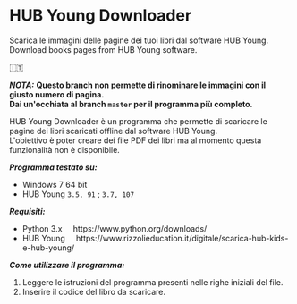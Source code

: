 # HUB Young Downloader
Scarica le immagini delle pagine dei tuoi libri dal software HUB Young.<br>
Download books pages from HUB Young software.

:it:

**_NOTA:_** **Questo branch non permette di rinominare le immagini con il giusto numero di pagina.<br>
Dai un'occhiata al branch <code>master</code> per il programma più completo.**

HUB Young Downloader è un programma che permette di scaricare le pagine dei libri scaricati offline dal software HUB Young.<br>
L'obiettivo è poter creare dei file PDF dei libri ma al momento questa funzionalità non è disponibile.

**_Programma testato su:_**
<ul>
  <li>Windows 7 64 bit</li>
  <li>HUB Young <code>3.5, 91</code> ; <code>3.7, 107</code>
</ul>

**_Requisiti:_**
<ul>
  <li>Python 3.x &nbsp; &nbsp; https://www.python.org/downloads/</li>
  <li>HUB Young &nbsp; &nbsp; https://www.rizzolieducation.it/digitale/scarica-hub-kids-e-hub-young/</li>
</ul>

**_Come utilizzare il programma:_**
<ol>
  <li>Leggere le istruzioni del programma presenti nelle righe iniziali del file.</li>
  <li>Inserire il codice del libro da scaricare.</li>
</ol>
